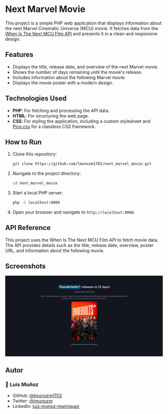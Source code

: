 # Next Marvel Movie

This project is a simple PHP web application that displays information about the next Marvel Cinematic Universe (MCU) movie. It fetches data from the [When Is The Next MCU Film API](https://whenisthenextmcufilm.com/api) and presents it in a clean and responsive design.

## Features

- Displays the title, release date, and overview of the next Marvel movie.
- Shows the number of days remaining until the movie's release.
- Includes information about the following Marvel movie.
- Displays the movie poster with a modern design.

## Technologies Used

- **PHP**: For fetching and processing the API data.
- **HTML**: For structuring the web page.
- **CSS**: For styling the application, including a custom stylesheet and [Pico.css](https://picocss.com/) for a classless CSS framework.

## How to Run

1. Clone this repository:
   ```bash
   git clone https://github.com/lmunozm1702/next_marvel_movie.git
   ```
2. Navigate to the project directory:
   ```bash
   cd next_marvel_movie
   ```
3. Start a local PHP server:
   ```bash
   php -S localhost:8000
   ```
4. Open your browser and navigate to `http://localhost:8000`.

## API Reference

This project uses the When Is The Next MCU Film API to fetch movie data. The API provides details such as the title, release date, overview, poster URL, and information about the following movie.

## Screenshots

<img alt="Screenshot of the application" src="image.png">

## Autor

### 👤 Luis Muñoz

- GitHub: [@lmunozm1702](https://github.com/lmunozm1702)
- Twitter: [@lmunozm](https://twitter.com/lmunozm)
- LinkedIn: [luis-munoz-manriquez](https://www.linkedin.com/in/luis-munoz-manriquez)
